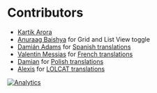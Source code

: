 # Contributors

- [Kartik Arora](http://kartikarora.me)
- [Anuraag Baishya](http://darkoperator.in) for Grid and List View toggle
- [Damián Adams](https://github.com/do-adams) for [Spanish translations](https://crowdin.com/project/transfersh/es-ES)
- [Valentin Messias](https://crowdin.com/profile/messiasv) for [French translations](https://crowdin.com/project/transfersh/fr)
- [Damian](https://crowdin.com/profile/xearonet) for [Polish translations](https://crowdin.com/project/transfersh/pl)
- [Alexis](https://crowdin.com/profile/catmc8565) for [LOLCAT translations](https://crowdin.com/project/transfersh/lol)

[![Analytics](https://ga-beacon.appspot.com/UA-79412295-2/CONTRIBUTORS?pixel)](https://github.com/igrigorik/ga-beacon)